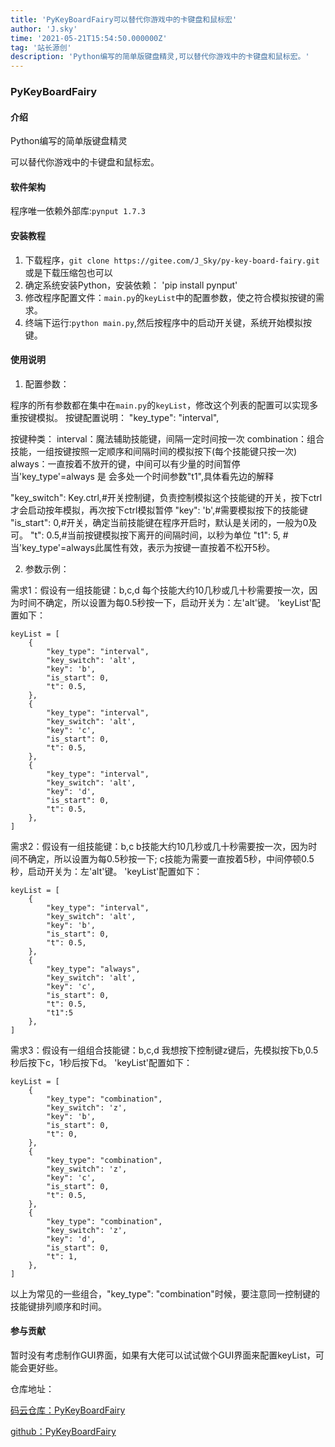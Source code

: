 ```yaml
---
title: 'PyKeyBoardFairy可以替代你游戏中的卡键盘和鼠标宏'
author: 'J.sky'
time: '2021-05-21T15:54:50.000000Z'
tag: '站长源创'
description: 'Python编写的简单版键盘精灵,可以替代你游戏中的卡键盘和鼠标宏。'
---
```


### PyKeyBoardFairy

#### 介绍

Python编写的简单版键盘精灵

可以替代你游戏中的卡键盘和鼠标宏。

#### 软件架构

程序唯一依赖外部库:`pynput 1.7.3`


#### 安装教程

1.  下载程序，`git clone https://gitee.com/J_Sky/py-key-board-fairy.git` 或是下载压缩包也可以
2.  确定系统安装Python，安装依赖： 'pip install pynput'
3.  修改程序配置文件：`main.py`的`keyList`中的配置参数，使之符合模拟按键的需求。
4.  终端下运行:`python main.py`,然后按程序中的启动开关键，系统开始模拟按键。

#### 使用说明

1.  配置参数：

程序的所有参数都在集中在`main.py`的`keyList`，修改这个列表的配置可以实现多重按键模拟。
按键配置说明：
"key_type": "interval",

按键种类：
interval：魔法辅助技能键，间隔一定时间按一次
combination：组合技能，一组按键按照一定顺序和间隔时间的模拟按下(每个技能键只按一次)
always：一直按着不放开的键，中间可以有少量的时间暂停
当'key_type'=always 是 会多处一个时间参数"t1",具体看先边的解释

"key_switch": Key.ctrl,#开关控制键，负责控制模拟这个技能键的开关，按下ctrl才会启动按年模拟，再次按下ctrl模拟暂停
"key": 'b',#需要模拟按下的技能键
"is_start": 0,#开关，确定当前技能键在程序开启时，默认是关闭的，一般为0及可。
"t": 0.5,#当前按键模拟按下离开的间隔时间，以秒为单位
"t1": 5, #当'key_type'=always此属性有效，表示为按键一直按着不松开5秒。


2.  参数示例：

需求1：假设有一组技能键：b,c,d 每个技能大约10几秒或几十秒需要按一次，因为时间不确定，所以设置为每0.5秒按一下，启动开关为：左'alt'键。
'keyList'配置如下：

    keyList = [
        {
            "key_type": "interval",
            "key_switch": 'alt',
            "key": 'b',
            "is_start": 0,
            "t": 0.5,
        },
        {
            "key_type": "interval",
            "key_switch": 'alt',
            "key": 'c',
            "is_start": 0,
            "t": 0.5,
        },
        {
            "key_type": "interval",
            "key_switch": 'alt',
            "key": 'd',
            "is_start": 0,
            "t": 0.5,
        },
    ]

需求2：假设有一组技能键：b,c b技能大约10几秒或几十秒需要按一次，因为时间不确定，所以设置为每0.5秒按一下;
c技能为需要一直按着5秒，中间停顿0.5秒，启动开关为：左'alt'键。
'keyList'配置如下：

    keyList = [
        {
            "key_type": "interval",
            "key_switch": 'alt',
            "key": 'b',
            "is_start": 0,
            "t": 0.5,
        },
        {
            "key_type": "always",
            "key_switch": 'alt',
            "key": 'c',
            "is_start": 0,
            "t": 0.5,
            "t1":5
        },
    ]


需求3：假设有一组组合技能键：b,c,d 我想按下控制键z键后，先模拟按下b,0.5秒后按下c，1秒后按下d。
'keyList'配置如下：

    keyList = [
        {
            "key_type": "combination",
            "key_switch": 'z',
            "key": 'b',
            "is_start": 0,
            "t": 0,
        },
        {
            "key_type": "combination",
            "key_switch": 'z',
            "key": 'c',
            "is_start": 0,
            "t": 0.5,
        },
        {
            "key_type": "combination",
            "key_switch": 'z',
            "key": 'd',
            "is_start": 0,
            "t": 1,
        },
    ]

以上为常见的一些组合，"key_type": "combination"时候，要注意同一控制键的技能键排列顺序和时间。



#### 参与贡献

暂时没有考虑制作GUI界面，如果有大佬可以试试做个GUI界面来配置keyList，可能会更好些。

仓库地址：

[码云仓库：PyKeyBoardFairy](https://gitee.com/J_Sky/py-key-board-fairy "码云仓库")

[github：PyKeyBoardFairy](https://github.com/bosichong/PyKeyBoardFairy "PyKeyBoardFairy")



